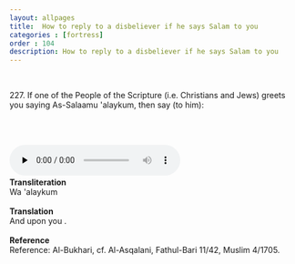 ```yaml
---
layout: allpages
title:  How to reply to a disbeliever if he says Salam to you
categories : [fortress]
order : 104
description: How to reply to a disbeliever if he says Salam to you
---
```

&nbsp;
<div class="extra">227. If one of the People of the Scripture (i.e. Christians and Jews) greets you saying As-Salaamu 'alaykum, then say (to him):</div>
&nbsp;

&nbsp;

<audio controls  preload="none">
  <source src="{{ site.baseurl }}/audio/fortress/227.mp3" type="audio/mpeg">
Your browser does not support the audio element.
</audio>
&nbsp;
<div class="duaextra" tabindex="0">
<div><strong>Transliteration</strong></div>
<div class="extra">Wa 'alaykum</div>
</div>
&nbsp;
<div class="duaextra" tabindex="0">
<div><strong>Translation</strong></div>
<div class="extra">And upon you .</div>
</div>
&nbsp;
<div class="duaextra" tabindex="0">
<div><strong>Reference</strong></div>
<div class="extra">Reference: Al-Bukhari, cf. Al-Asqalani, Fathul-Bari 11/42, Muslim 4/1705.</div>
</div>
